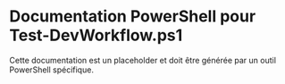 # Documentation PowerShell pour Test-DevWorkflow.ps1

Cette documentation est un placeholder et doit être générée par un outil PowerShell spécifique.
